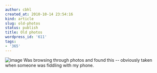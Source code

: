 ```yaml
---
author: cbhl
created_at: 2010-10-14 23:54:16
kind: article
slug: old-photos
status: publish
title: Old photos
wordpress_id: '611'
tags:
- '365'
---
```


![image](http://blog.azuresky.ca/blog/wp-content/uploads/2010/10/wpid-IMG_20101008_202619.jpg)
Was browsing through photos and found this -- obviously taken when
someone was fiddling with my phone.

